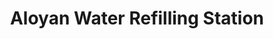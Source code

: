 ---
title: "Aloyan Water Refilling Station"
url: /mexico/aloyan-water-refilling-station/
shop: water
---
